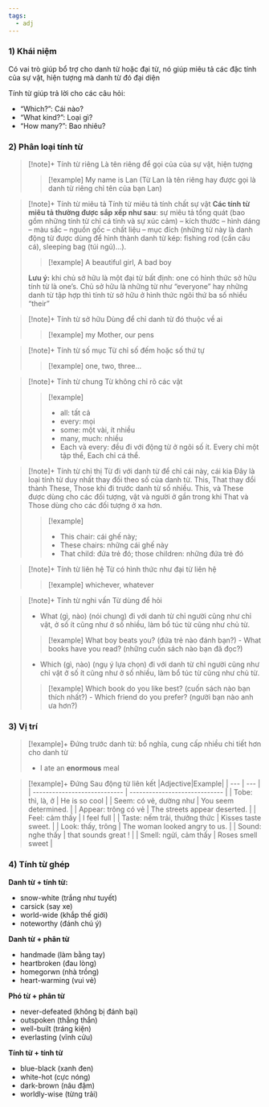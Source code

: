 ```yaml
---
tags:
  - adj
---
```

### 1) Khái niệm
Có vai trò giúp bổ trợ cho danh từ hoặc đại từ, nó giúp miêu tả các đặc tính của sự vật, hiện tượng mà danh từ đó đại diện

Tính từ giúp trả lời cho các câu hỏi:
- “Which?”: Cái nào?
- “What kind?”: Loại gì?
- “How many?”: Bao nhiêu?
### 2) Phân loại tính từ
> [!note]+ Tính từ riêng
> Là tên riêng để gọi của của sự vật, hiện tượng
>> [!example]
>> My name is Lan (Từ Lan là tên riêng hay được gọi là danh từ riêng chỉ tên của bạn Lan)

> [!note]+ Tính từ miêu tả
> Tính từ miêu tả tính chất sự vật
> **Các tính từ miêu tả thường được sắp xếp như sau**: sự miêu tả tổng quát (bao gồm những tính từ chỉ cá tính và sự xúc cảm) – kích thước – hình dáng – màu sắc – nguồn gốc – chất liệu – mục đích (những từ này là danh động từ được dùng để hình thành danh từ kép: fishing rod (cần câu cá), sleeping bag (túi ngủ)...).
>> [!example]
>> A beautiful girl, A bad boy
>
> **Lưu ý:** khi chủ sở hữu là một đại từ bất định: one có hình thức sở hữu tính từ là one’s. Chủ sở hữu là những từ như “everyone” hay những danh từ tập hợp thì tính từ sở hữu ở hình thức ngôi thứ ba số nhiều “their”

> [!note]+ Tính từ sở hữu
> Dùng để chỉ danh từ đó thuộc về ai
>> [!example]
>> my Mother, our pens

> [!note]+ Tính từ số mục
> Từ chỉ số đếm hoặc số thứ tự
>> [!example]
>> one, two, three…

> [!note]+ Tính từ chung
> Từ không chỉ rõ các vật
>> [!example]
>> - all: tất cả
>> - every: mọi
>> - some: một vài, ít nhiều 
>> - many, much: nhiều
>> - Each và every: đều đi với động từ ở ngôi số ít. Every chỉ một tập thể, Each chỉ cá thể.

> [!note]+ Tính từ chỉ thị
> Từ đi với danh từ để chỉ cái này, cái kia Đây là loại tính từ duy nhất thay đối theo số của danh từ. This, That thay đổi thành These, Those khi đi trước danh từ số nhiều. This, và These được dùng cho các đối tượng, vật và người ở gần trong khi That và Those dùng cho các đối tượng ở xa hơn.
>> [!example]
>> - This chair: cái ghế này;
>> - These chairs: những cái ghế này
>> - That child: đứa trẻ đó; those children: những đứa trẻ đó

> [!note]+ Tính từ liên hệ
> Từ có hình thức như đại từ liên hệ
>> [!example]
>> whichever, whatever

> [!note]+ Tính từ nghi vấn
> Từ dùng để hỏi
> - What (gì, nào) (nói chung) đi với danh từ chỉ người cũng như chỉ vật, ở số ít cũng như ở số nhiều, làm bổ túc từ cũng như chủ từ.
>> [!example]
>> What boy beats you? (đứa trẻ nào đánh bạn?) - What books have you read? (những cuốn sách nào bạn đã đọc?)
> - Which (gì, nào) (ngụ ý lựa chọn) đi với danh từ chỉ người cũng như chỉ vật ở số ít cũng như ở số nhiều, làm bổ túc từ cũng như chủ từ.
>> [!example]
>> Which book do you like best? (cuốn sách nào bạn thích nhất?) - Which friend do you prefer? (người bạn nào anh ưa hơn?)

### 3) Vị trí
> [!example]+ Đứng trước danh từ: bổ nghĩa, cung cấp nhiều chi tiết hơn cho danh từ
> - I ate an **enormous** meal

> [!example]+ Đứng Sau động từ liên kết
> |Adjective|Example|
| ---                          | ---                           |
| ---------------------------- | ----------------------------- |
| Tobe: thì, là, ở             | He is so cool                 |
| Seem: có vẻ, dường như       | You seem determined.          |
| Appear: trông có vẻ          | The streets appear deserted.  |
| Feel: cảm thấy               | I feel full                   |
| Taste: nếm trải, thưởng thức | Kisses taste sweet.           |
| Look: thấy, trông            | The woman looked angry to us. |
| Sound: nghe thấy             | that sounds great !           |
| Smell: ngửi, cảm thấy        | Roses smell sweet             |

### 4) Tính từ ghép
**Danh từ + tính từ:**
- snow-white (trắng như tuyết) 
- carsick (say xe)
- world-wide (khắp thế giới) 
- noteworthy (đánh chú ý)

**Danh từ + phân từ**
- handmade (làm bằng tay) 
- heartbroken (đau lòng)
- homegorwn (nhà trồng) 
- heart-warming (vui vẻ)

**Phó từ + phân từ**
- never-defeated (không bị đánh bại) 
- outspoken (thẳng thắn)
- well-built (tráng kiện) 
- everlasting (vĩnh cửu)

**Tính từ + tính từ**
- blue-black (xanh đen) 
- white-hot (cực nóng)
- dark-brown (nâu đậm) 
- worldly-wise (từng trải)